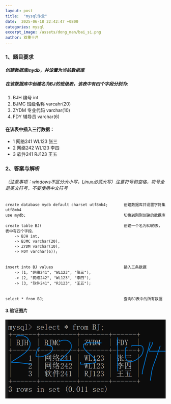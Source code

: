 ```yaml
---
layout: post
title:  "mysql作业"
date:  2025-06-18 22:42:47 +0800
categories: mysql
excerpt_image: /assets/dong_man/bai_si.png
author: 双重十月
---
```


### 1、题目要求
##### 创建数据库mydb，并设置为当前数据库
##### 在该数据库中创建名为BJ的班级表，该表中有四个字段分别为:
1. BJH 编号 int
2. BJMC 班级名称 varcahr(20)
3. ZYDM 专业代码 varchar(10)
4. FDY 辅导员 varchar(6)

#### 在该表中插入三行数据：
- 1  网络241   WL123   张三
- 2  网络242   WL123   李四
- 3  软件241   RJ123    王五




### 2、答案与解析
###### （注意事项：windows不区分大小写，Linux必须大写）注意符号和空格，符号全是英文符号，不要使用中文符号
```mysql （注意事项：windows不区分大小写，Linux必须大写）
create database mydb default charset utf8mb4;       创建数据库并设置字符集utf8mb4
use mydb;                                           切换到刚刚创建的数据库

create table BJ(                                    创建一个名为BJ的表，表中有四个字段，
    -> BJH int,
    -> BJMC varchar(20),
    -> ZYDM varchar(10),
    -> FDY varchar(6));


insert into BJ values                               插入三条数据
    -> (1, "网络241", "WL123", "张三"),
    -> (2, "网络242", "WL123", "李四"),
    -> (3, "软件241", "RJ123", "王五");


select * from BJ;                                   查询BJ表中的所有数据
```

#### 3.验证图片
![验证结果](/assets/mysql/mysql实操作业1.png)
